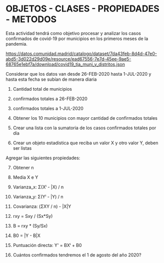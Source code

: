 # OBJETOS - CLASES - PROPIEDADES - METODOS

Esta actividad tendrá como objetivo procesar y analizar los casos confirmados de covid-19 por municipios en los primeros meses de la pandemia.

https://datos.comunidad.madrid/catalogo/dataset/7da43feb-8d4d-47e0-abd5-3d022d29d09e/resource/ead67556-7e7d-45ee-9ae5-68765e1ebf7a/download/covid19_tia_muni_y_distritos.json

Considerar que los datos van desde 26-FEB-2020 hasta 1-JUL-2020 y hasta esta fecha se subían de manera diaria

1. Cantidad total de municipios

2. confirmados totales a 26-FEB-2020

3. confirmados totales a 1-JUL-2020

4. Obtener los 10 municipios con mayor cantidad de confirmados totales

5. Crear una lista con la sumatoria de los casos confirmados totales por día

6. Crear un objeto estadística que reciba un valor X y otro valor Y, deben ser listas

Agregar las siguientes propiedades:

7. Obtener n

8. Media X e Y

9. Varianza_x: Σ(Xⁱ - |X) / n

10. Varianza_y: Σ(Yⁱ - |Y) / n

11. Covarianza: (ΣXY / n) - |X|Y

12. rxy = Sxy / (Sx*Sy)

13. B = rxy * (Sy/Sx)

14. B0 = |Y - B|X

15. Puntuación directa: Y' = BXⁱ + B0

16. Cuántos confirmados tendremos el 1 de agosto del año 2020?
